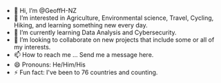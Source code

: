- 👋 Hi, I’m @GeoffH-NZ
- 👀 I’m interested in Agriculture, Environmental science, Travel, Cycling, Hiking, and learning something new every day.
- 🌱 I’m currently learning Data Analysis and Cybersecurity.
- 💞️ I’m looking to collaborate on new projects that include some or all of my interests.
- 📫 How to reach me ... Send me a message here.
- 😄 Pronouns: He/Him/His
- ⚡ Fun fact: I've been to 76 countries and counting. 

<!---
GeoffH-NZ/GeoffH-NZ is a ✨ special ✨ repository because its `README.md` (this file) appears on your GitHub profile.
You can click the Preview link to take a look at your changes.
--->
